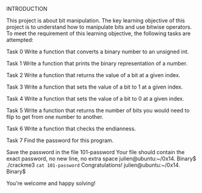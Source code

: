 INTRODUCTION

This project is about bit manipulation. The key learning objective of this project is to understand how to manipulate bits and use bitwise operators. To meet the requirement of this learning objective, the following tasks are attempted:

Task 0
Write a function that converts a binary number to an unsigned int.

Task 1
Write a function that prints the binary representation of a number.

Task 2
Write a function that returns the value of a bit at a given index.

Task 3
Write a function that sets the value of a bit to 1 at a given index.

Task 4
Write a function that sets the value of a bit to 0 at a given index.

Task 5
Write a function that returns the number of bits you would need to flip to get from one number to another.

Task 6
Write a function that checks the endianness.

Task 7
Find the password for this program.

Save the password in the file 101-password
Your file should contain the exact password, no new line, no extra space
julien@ubuntu:~/0x14. Binary$ ./crackme3 `cat 101-password`
Congratulations!
julien@ubuntu:~/0x14. Binary$

You're welcome and happy solving!
